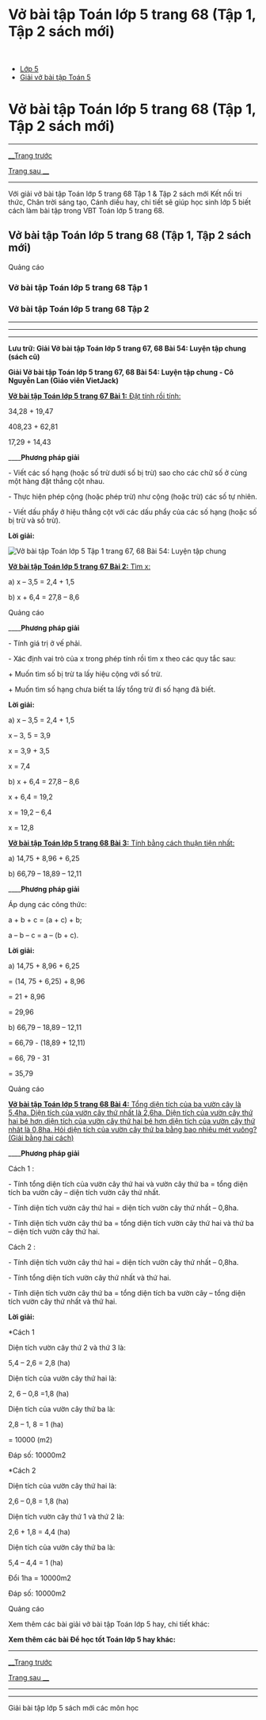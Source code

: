 # Vở bài tập Toán lớp 5 trang 68 (Tập 1, Tập 2 sách mới)

﻿

  * [Lớp 5](https://vietjack.com/series/lop-5.jsp)
  * [Giải vở bài tập Toán 5](https://vietjack.com/giai-vo-bai-tap-toan-5/index.jsp)



# Vở bài tập Toán lớp 5 trang 68 (Tập 1, Tập 2 sách mới)

* * *

[__Trang trước](https://vietjack.com/giai-vo-bai-tap-toan-5/bai-53-luyen-tap.jsp)

[Trang sau __](https://vietjack.com/giai-vo-bai-tap-toan-5/bai-55-nhan-mot-so-thap-phan-voi-mot-so-tu-nhien.jsp)

* * *

Với giải vở bài tập Toán lớp 5 trang 68 Tập 1 & Tập 2 sách mới Kết nối tri thức, Chân trời sáng tạo, Cánh diều hay, chi tiết sẽ giúp học sinh lớp 5 biết cách làm bài tập trong VBT Toán lớp 5 trang 68.

## Vở bài tập Toán lớp 5 trang 68 (Tập 1, Tập 2 sách mới)

Quảng cáo

### Vở bài tập Toán lớp 5 trang 68 Tập 1

### Vở bài tập Toán lớp 5 trang 68 Tập 2

* * *

* * *

* * *

**Lưu trữ: Giải Vở bài tập Toán lớp 5 trang 67, 68 Bài 54: Luyện tập chung (sách cũ)**

**Giải Vở bài tập Toán lớp 5 trang 67, 68 Bài 54: Luyện tập chung - Cô Nguyễn Lan (Giáo viên VietJack)**

[**Vở bài tập Toán lớp 5 trang 67 Bài 1:** Đặt tính rồi tính: ](https://vietjack.com/giai-vo-bai-tap-toan-5/bai-1-trang-67-vbt-toan-5-tap-1.jsp)

34,28 + 19,47

408,23 + 62,81

17,29 + 14,43 

____**Phương pháp giải**

\- Viết các số hạng (hoặc số trừ dưới số bị trừ) sao cho các chữ số ở cùng một hàng đặt thẳng cột nhau.

\- Thực hiện phép cộng (hoặc phép trừ) như cộng (hoặc trừ) các số tự nhiên.

\- Viết dấu phẩy ở hiệu thẳng cột với các dấu phẩy của các số hạng (hoặc số bị trừ và số trừ). 

**Lời giải:**

![Vở bài tập Toán lớp 5 Tập 1 trang 67, 68 Bài 54: Luyện tập chung](https://vietjack.com/giai-vo-bai-tap-toan-5/images/bai-1-trang-67-vbt-toan-5-tap-1.PNG)

[**Vở bài tập Toán lớp 5 trang 67 Bài 2:** Tìm x: ](https://vietjack.com/giai-vo-bai-tap-toan-5/bai-2-trang-67-vbt-toan-5-tap-1.jsp)

a) x – 3,5 = 2,4 + 1,5

b) x + 6,4 = 27,8 – 8,6

Quảng cáo

____**Phương pháp giải**

\- Tính giá trị ở vế phải.

\- Xác định vai trò của x trong phép tính rồi tìm x theo các quy tắc sau:

\+ Muốn tìm số bị trừ ta lấy hiệu cộng với số trừ.

\+ Muốn tìm số hạng chưa biết ta lấy tổng trừ đi số hạng đã biết.

**Lời giải:**

a) x – 3,5 = 2,4 + 1,5

x – 3, 5 = 3,9

x = 3,9 + 3,5

x = 7,4

b) x + 6,4 = 27,8 – 8,6

x + 6,4 = 19,2

x = 19,2 – 6,4

x = 12,8

[**Vở bài tập Toán lớp 5 trang 68 Bài 3:** Tính bằng cách thuận tiện nhất: ](https://vietjack.com/giai-vo-bai-tap-toan-5/bai-3-trang-68-vbt-toan-5-tap-1.jsp)

a) 14,75 + 8,96 + 6,25 

b) 66,79 – 18,89 – 12,11 

____**Phương pháp giải**

Áp dụng các công thức: 

a + b + c = (a + c) + b; 

a – b – c = a – (b + c). 

**Lời giải:**

a) 14,75 + 8,96 + 6,25 

= (14, 75 + 6,25) + 8,96

= 21 + 8,96

= 29,96

b) 66,79 – 18,89 – 12,11 

= 66,79 - (18,89 + 12,11)

= 66, 79 - 31

= 35,79

Quảng cáo

[**Vở bài tập Toán lớp 5 trang 68 Bài 4:** Tổng diện tích của ba vườn cây là 5,4ha. Diện tích của vườn cây thứ nhất là 2,6ha. Diện tích của vườn cây thứ hai bé hơn diện tích của vườn cây thứ hai bé hơn diện tích của vườn cây thứ nhât là 0,8ha. Hỏi diện tích của vườn cây thứ ba bằng bao nhiêu mét vuông? (Giải bằng hai cách)](https://vietjack.com/giai-vo-bai-tap-toan-5/bai-4-trang-68-vbt-toan-5-tap-1.jsp)

____**Phương pháp giải**

Cách 1 :

\- Tính tổng diện tích của vườn cây thứ hai và vườn cây thứ ba = tổng diện tích ba vườn cây – diện tích vườn cây thứ nhất.

\- Tính diện tích vườn cây thứ hai = diện tích vườn cây thứ nhất – 0,8ha.

\- Tính diện tích vườn cây thứ ba = tổng diện tích vườn cây thứ hai và thứ ba – diện tích vườn cây thứ hai.

Cách 2 : 

\- Tính diện tích vườn cây thứ hai = diện tích vườn cây thứ nhất – 0,8ha.

\- Tính tổng diện tích vườn cây thứ nhất và thứ hai.

\- Tính diện tích vườn cây thứ ba = tổng diện tích ba vườn cây – tổng diện tích vườn cây thứ nhất và thứ hai.

**Lời giải:**

*Cách 1

Diện tích vườn cây thứ 2 và thứ 3 là:

5,4 – 2,6 = 2,8 (ha)

Diện tích của vườn cây thứ hai là:

2, 6 – 0,8 =1,8 (ha)

Diện tích của vườn cây thứ ba là:

2,8 – 1, 8 = 1 (ha)

= 10000 (m2)

Đáp số: 10000m2

*Cách 2

Diện tích của vườn cây thứ hai là:

2,6 – 0,8 = 1,8 (ha)

Diện tích vườn cây thứ 1 và thứ 2 là:

2,6 + 1,8 = 4,4 (ha)

Diện tích của vườn cây thứ ba là:

5,4 – 4,4 = 1 (ha)

Đổi 1ha = 10000m2

Đáp số: 10000m2

Quảng cáo

Xem thêm các bài giải vở bài tập Toán lớp 5 hay, chi tiết khác:

**Xem thêm các bài Để học tốt Toán lớp 5 hay khác:**

* * *

[__Trang trước](https://vietjack.com/giai-vo-bai-tap-toan-5/bai-53-luyen-tap.jsp)

[Trang sau __](https://vietjack.com/giai-vo-bai-tap-toan-5/bai-55-nhan-mot-so-thap-phan-voi-mot-so-tu-nhien.jsp)

* * *

* * *

Giải bài tập lớp 5 sách mới các môn học
